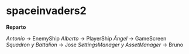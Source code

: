 # spaceinvaders2
**Reparto**

*Antonio* -> EnemyShip
*Alberto* -> PlayerShip
*Ángel* -> GameScreen
*Squadron y Battalion* -> Jose
*SettingsManager y AssetManager* -> Bruno
